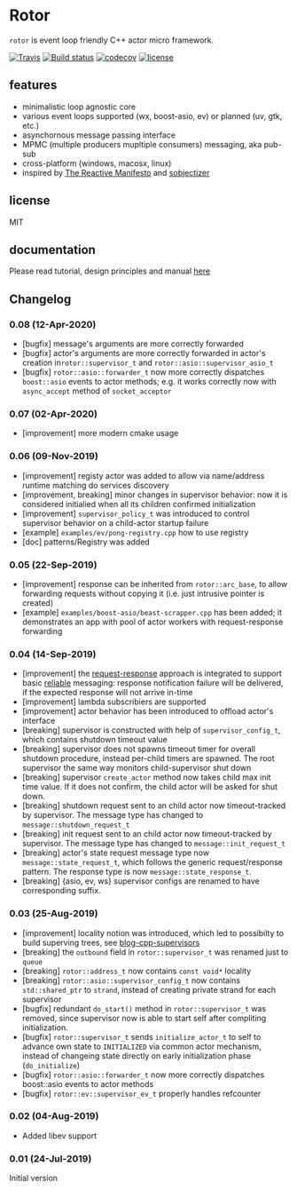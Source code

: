 # Rotor

[reactive]: https://www.reactivemanifesto.org/ "The Reactive Manifesto"
[sobjectizer]: https://github.com/Stiffstream/sobjectizer
[blog-cpp-supervisors]: https://basiliscos.github.io/blog/2019/08/19/cpp-supervisors/ "Trees of Supervisors in C++"
[reliable]: https://en.wikipedia.org/wiki/Reliability_(computer_networking) "reliable"
[request-response]: https://en.wikipedia.org/wiki/Request%E2%80%93response


`rotor` is event loop friendly C++ actor micro framework.

[![Travis](https://img.shields.io/travis/basiliscos/cpp-rotor.svg)](https://travis-ci.org/basiliscos/cpp-rotor)
[![Build status](https://ci.appveyor.com/api/projects/status/f3a5tnpser7ryj43?svg=true)](https://ci.appveyor.com/project/basiliscos/cpp-rotor)
[![codecov](https://codecov.io/gh/basiliscos/cpp-rotor/badge.svg)](https://codecov.io/gh/basiliscos/cpp-rotor)
[![license](https://img.shields.io/github/license/basiliscos/cpp-rotor.svg)](https://github.com/basiliscos/cpp-rotor/blob/master/LICENSE)

## features

- minimalistic loop agnostic core
- various event loops supported (wx, boost-asio, ev) or planned (uv, gtk, etc.)
- asynchornous message passing interface
- MPMC (multiple producers mupltiple consumers) messaging, aka pub-sub
- cross-platform (windows, macosx, linux)
- inspired by [The Reactive Manifesto](reactive) and [sobjectizer]

## license

MIT

## documentation

Please read tutorial, design principles and manual [here](https://basiliscos.github.io/cpp-rotor-docs/index.html)

## Changelog

### 0.08 (12-Apr-2020)

- [bugfix] message's arguments are more correctly forwarded
- [bugfix] actor's arguments are more correctly forwarded in actor's
creation in`rotor::supervisor_t` and `rotor::asio::supervisor_asio_t`
- [bugfix] `rotor::asio::forwarder_t` now more correctly dispatches
`boost::asio` events to actor methods; e.g. it works correctly now with
`async_accept` method of `socket_acceptor`


### 0.07 (02-Apr-2020)

- [improvement] more modern cmake usage


### 0.06 (09-Nov-2019)

- [improvement] registy actor was added to allow via name/address runtime
matching do services discovery
- [improvement, breaking] minor changes in supervisor behavior: now it
is considered initialied when all its children confirmed initialization
- [improvement] `supervisor_policy_t` was introduced to control supervisor
behavior on a child-actor startup failure
- [example] `examples/ev/pong-registry.cpp` how to use registry
- [doc] patterns/Registry was added

### 0.05 (22-Sep-2019)

- [improvement] response can be inherited from `rotor::arc_base`, to allow
forwarding requests without copying it (i.e. just intrusive pointer is created)
- [example] `examples/boost-asio/beast-scrapper.cpp` has been added; it
demonstrates an app with pool of actor workers with request-response forwarding

### 0.04 (14-Sep-2019)

- [improvement] the [request-response] approach is integrated to support basic
[reliable] messaging: response notification failure will be delivered,
if the expected response will not arrive in-time
- [improvement] lambda subscribiers are supported
- [improvement] actor behavior has been introduced to offload actor's
interface
- [breaking] supervisor is constructed with help of `supervisor_config_t`,
which contains shutdown timeout value
- [breaking] supervisor does not spawns timeout timer for overall shutdown
procedure, instead per-child timers are spawned. The root supervisor
the same way monitors child-supervisor shut down
- [breaking] supervisor `create_actor` method now takes child max
init time value. If it does not confirm, the child actor will be asked
for shut down.
- [breaking] shutdown request sent to an child actor now timeout-tracked
by supervisor. The message type has changed to `message::shutdown_request_t`
- [breaking] init request sent to an child actor now timeout-tracked
by supervisor. The message type has changed to `message::init_request_t`
- [breaking] actor's state request message type now `message::state_request_t`,
which follows the generic request/response pattern. The response type
is now `message::state_response_t`.
- [breaking] {asio, ev, ws} supervisor configs are renamed to have
corresponding suffix.

### 0.03 (25-Aug-2019)

 - [improvement] locality notion was introduced, which led to possibilty
to build superving trees, see [blog-cpp-supervisors]
 - [breaking] the `outbound` field in `rotor::supervisor_t` was renamed just to `queue`
 - [breaking] `rotor::address_t` now contains `const void*` locality
 - [breaking] `rotor::asio::supervisor_config_t` now contains
`std::shared_ptr` to `strand`, instead of creating private strand
for each supervisor
 - [bugfix] redundant `do_start()` method in `rotor::supervisor_t` was
removed, since supervisor now is able to start self after compliting
initialization.
 - [bugfix] `rotor::supervisor_t` sends `initialize_actor_t` to self
to advance own state to `INITIALIZED` via common actor mechanism,
instead of changeing state directly on early initialization phase
(`do_initialize`)
 - [bugfix] `rotor::asio::forwarder_t` now more correctly dispatches
boost::asio events to actor methods
 - [bugfix] `rotor::ev::supervisor_ev_t` properly handles refcounter

### 0.02 (04-Aug-2019)

 - Added libev support

### 0.01 (24-Jul-2019)

Initial version
